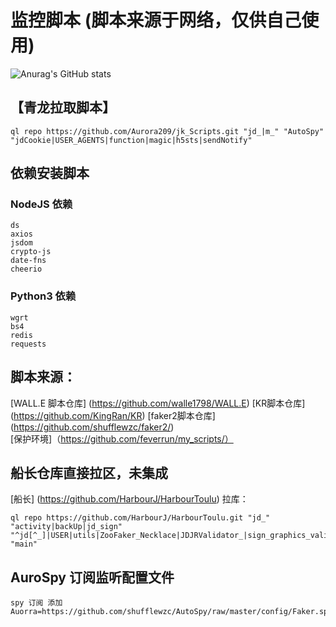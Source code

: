 #  监控脚本 (脚本来源于网络，仅供自己使用)
![Anurag's GitHub stats](https://github-readme-stats.vercel.app/api?username=Aurora209&theme=dark&show_icons=true)
<!-- (https://github.com/anuraghazra/github-readme-stats) -->
## 【青龙拉取脚本】<!-- 第一个要素： ql raw 或者 ql repo （拉取单个文件或拉取整个库）第二个要素： 一个git库地址 第三个要素： ""（里面标记想要拉取什么类型脚本）第四个要素： 第二个 "" （里面标记排除什么脚本不拉取）第五个要素： 第三个 "" （里面标记拉取什么依赖文件，这里面标记的脚本会放进依赖库而不是运行库）第六个要素： 最后一个 "" （里面标记拉取前面gt库的那个分支） -->
~~~
ql repo https://github.com/Aurora209/jk_Scripts.git "jd_|m_" "AutoSpy" "jdCookie|USER_AGENTS|function|magic|h5sts|sendNotify"
~~~
## 依赖安装脚本
###  NodeJS 依赖
~~~
ds
axios
jsdom
crypto-js
date-fns
cheerio
~~~

###  Python3 依赖
~~~
wgrt
bs4
redis
requests
~~~

##  脚本来源：  
[WALL.E 脚本仓库] (https://github.com/walle1798/WALL.E)
[KR脚本仓库] (https://github.com/KingRan/KR) 
[faker2脚本仓库] (https://github.com/shufflewzc/faker2/)  
[保护环境]（https://github.com/feverrun/my_scripts/）

##  船长仓库直接拉区，未集成
[船长] (https://github.com/HarbourJ/HarbourToulu)
拉库：
~~~
ql repo https://github.com/HarbourJ/HarbourToulu.git "jd_" "activity|backUp|jd_sign" "^jd[^_]|USER|utils|ZooFaker_Necklace|JDJRValidator_|sign_graphics_validate|jddj_cookie|function|ql|magic|JDJR|JD|sendNotify" "main"
~~~

##  AuroSpy 订阅监听配置文件
~~~
spy 订阅 添加 Auorra=https://github.com/shufflewzc/AutoSpy/raw/master/config/Faker.spy
~~~